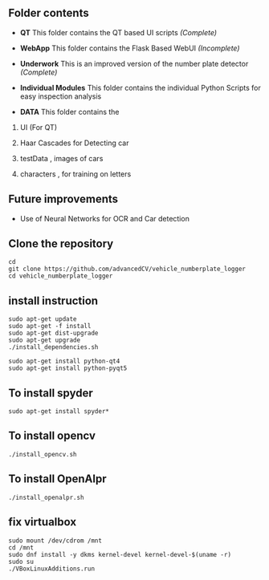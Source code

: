 ## Folder contents

- **QT**
This folder contains the QT based UI scripts *(Complete)*

- **WebApp**
This folder contains the Flask Based WebUI *(Incomplete)*

- **Underwork**
This is an improved version of the number plate detector *(Complete)*

- **Individual Modules**
This folder contains the individual Python Scripts for easy inspection analysis  

- **DATA**
This folder contains the 

1) UI (For QT)

2) Haar Cascades for Detecting car

3) testData , images of cars

4) characters , for training on letters


## Future improvements

- Use of Neural Networks for OCR and Car detection


## Clone the repository
	cd 
	git clone https://github.com/advancedCV/vehicle_numberplate_logger
	cd vehicle_numberplate_logger
	
## install instruction
	
	sudo apt-get update
	sudo apt-get -f install
	sudo apt-get dist-upgrade
	sudo apt-get upgrade
	./install_dependencies.sh

	sudo apt-get install python-qt4
	sudo apt-get install python-pyqt5

## To install spyder 
	sudo apt-get install spyder*


## To install opencv

	./install_opencv.sh

## To install OpenAlpr

	./install_openalpr.sh

## fix virtualbox

	sudo mount /dev/cdrom /mnt
	cd /mnt
	sudo dnf install -y dkms kernel-devel kernel-devel-$(uname -r)
	sudo su
	./VBoxLinuxAdditions.run

